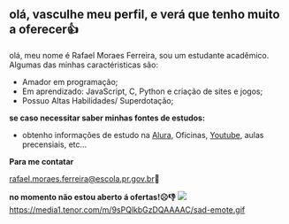 ## olá, vasculhe meu perfil, e verá que tenho muito a oferecer👍

olá, meu nome é Rafael Moraes Ferreira, sou um estudante acadêmico. Algumas das minhas caractéristicas são:

- Amador em programação;
- Em aprendizado: JavaScript, C, Python e criação de sites e jogos;
- Possuo Altas Habilidades/ Superdotação;
 
**se caso necessitar saber minhas fontes de estudos:**
  
- obtenho informações de estudo na [Alura](https://www.alura.com.br), Oficinas, [Youtube](https:www.youtube.com.br), aulas precensiais, etc...

**Para me contatar**

rafael.moraes.ferreira@escola.pr.gov.br📧

**no momento não estou aberto á ofertas!☹️👎**
![](https://media1.tenor.com/m/9sPQlkbGzDQAAAAC/sad-emote.gif)
https://media1.tenor.com/m/9sPQlkbGzDQAAAAC/sad-emote.gif
